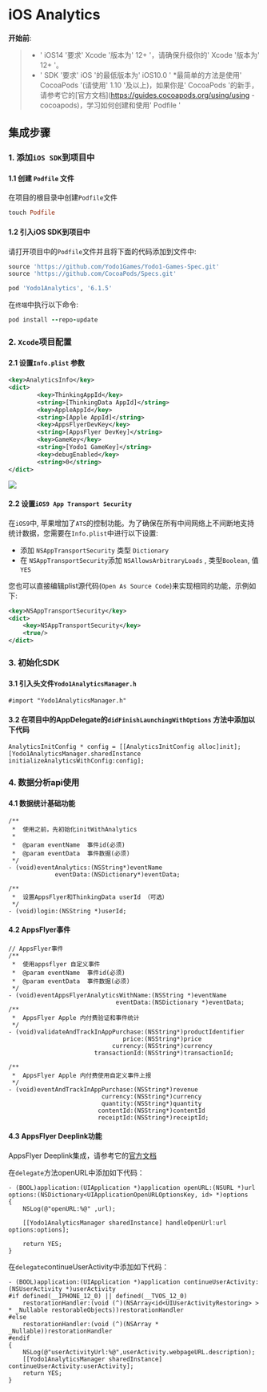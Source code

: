 # iOS Analytics

**开始前**:
>* ' iOS14 '要求' Xcode '版本为' 12+ '，请确保升级你的' Xcode '版本为' 12+ '。
>* ' SDK '要求' iOS '的最低版本为' iOS10.0 '
>*最简单的方法是使用' CocoaPods '(请使用' 1.10 '及以上)，如果你是' CocoaPods '的新手，请参考它的[官方文档](https://guides.cocoapods.org/using/using -cocoapods)，学习如何创建和使用' Podfile '

## 集成步骤
### 1. 添加`iOS SDK`到项目中
#### 1.1 创建 `Podfile` 文件</br>
在项目的根目录中创建`Podfile`文件

```ruby
touch Podfile
```

#### 1.2 引入iOS SDK到项目中</br>
请打开项目中的`Podfile`文件并且将下面的代码添加到文件中:

```ruby
source 'https://github.com/Yodo1Games/Yodo1-Games-Spec.git'
source 'https://github.com/CocoaPods/Specs.git'

pod 'Yodo1Analytics', '6.1.5'
```

在`终端`中执行以下命令:</br>
```ruby
pod install --repo-update
```

### 2. `Xcode`项目配置
#### 2.1 设置`Info.plist` 参数
``` xml
<key>AnalyticsInfo</key> 
<dict>  
    	<key>ThinkingAppId</key> 
    	<string>[ThinkingData AppId]</string> 
    	<key>AppleAppId</key> 
    	<string>[Apple AppId]</string> 
    	<key>AppsFlyerDevKey</key> 
    	<string>[AppsFlyer DevKey]</string>
    	<key>GameKey</key> 
    	<string>[Yodo1 GameKey]</string>
    	<key>debugEnabled</key> 
    	<string>0</string> 
</dict>
```
![](./../../resource/ios_analytics_setting.png)
#### 2.2 设置`iOS9 App Transport Security`
在`iOS9`中, 苹果增加了`ATS`的控制功能。为了确保在所有中间网络上不间断地支持统计数据，您需要在`Info.plist`中进行以下设置:

* 添加 `NSAppTransportSecurity` 类型 `Dictionary`
* 在 `NSAppTransportSecurity`添加 `NSAllowsArbitraryLoads` , 类型`Boolean`, 值 `YES`

您也可以直接编辑plist源代码(`Open As Source Code`)来实现相同的功能，示例如下:
        
``` xml
<key>NSAppTransportSecurity</key> 
<dict> 
	<key>NSAppTransportSecurity</key> 
	<true/>
</dict>
```

### 3. 初始化SDK
#### 3.1 引入头文件`Yodo1AnalyticsManager.h `
``` obj-c
#import "Yodo1AnalyticsManager.h"
```

#### 3.2 在项目中的AppDelegate的`didFinishLaunchingWithOptions` 方法中添加以下代码

``` obj-c
AnalyticsInitConfig * config = [[AnalyticsInitConfig alloc]init];
[Yodo1AnalyticsManager.sharedInstance initializeAnalyticsWithConfig:config];
```
### 4. 数据分析api使用
#### 4.1 数据统计基础功能
``` obj-c
/**
 *  使用之前，先初始化initWithAnalytics
 *
 *  @param eventName  事件id(必须)
 *  @param eventData  事件数据(必须)
 */
- (void)eventAnalytics:(NSString*)eventName
             eventData:(NSDictionary*)eventData;

/**
 *  设置AppsFlyer和ThinkingData userId （可选）
 */
- (void)login:(NSString *)userId;

```
#### 4.2 AppsFlyer事件
``` obj-c
// AppsFlyer事件
/**
 *  使用appsflyer 自定义事件
 *  @param eventName  事件id(必须)
 *  @param eventData  事件数据(必须)
 */
- (void)eventAppsFlyerAnalyticsWithName:(NSString *)eventName 
                              eventData:(NSDictionary *)eventData;
/**
 *  AppsFlyer Apple 内付费验证和事件统计
 */
- (void)validateAndTrackInAppPurchase:(NSString*)productIdentifier
                                price:(NSString*)price
                             currency:(NSString*)currency
                        transactionId:(NSString*)transactionId;
                        
/**
 *  AppsFlyer Apple 内付费使用自定义事件上报
 */
- (void)eventAndTrackInAppPurchase:(NSString*)revenue
                          currency:(NSString*)currency
                          quantity:(NSString*)quantity
                         contentId:(NSString*)contentId
                         receiptId:(NSString*)receiptId;

```
#### 4.3 AppsFlyer Deeplink功能
AppsFlyer Deeplink集成，请参考它的[官方文档](https://dev.appsflyer.com/hc/docs/initial-setup-2#procedures-for-ios-universal-links)

在`delegate`方法openURL中添加如下代码：

``` obj-c
- (BOOL)application:(UIApplication *)application openURL:(NSURL *)url options:(NSDictionary<UIApplicationOpenURLOptionsKey, id> *)options
{
    NSLog(@"openURL:%@" ,url);

    [[Yodo1AnalyticsManager sharedInstance] handleOpenUrl:url options:options];

    return YES;
}

```
在`delegate`continueUserActivity中添加如下代码：

``` obj-c
- (BOOL)application:(UIApplication *)application continueUserActivity:(NSUserActivity *)userActivity
#if defined(__IPHONE_12_0) || defined(__TVOS_12_0)
    restorationHandler:(void (^)(NSArray<id<UIUserActivityRestoring> > * _Nullable restorableObjects))restorationHandler
#else
    restorationHandler:(void (^)(NSArray * _Nullable))restorationHandler
#endif
{
    NSLog(@"userActivityUrl:%@",userActivity.webpageURL.description);
    [[Yodo1AnalyticsManager sharedInstance] continueUserActivity:userActivity];
    return YES;
}

```